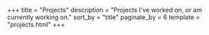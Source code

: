 +++
title = "Projects"
description = "Projects I've worked on, or am currently working on."
sort_by = "title"
paginate_by = 6
template = "projects.html"
+++
